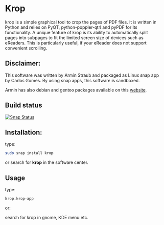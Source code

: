 


# Krop 
krop is a simple graphical tool to crop the pages of PDF files. It is written in Python and relies on PyQT, python-poppler-qt4 and pyPDF for its functionality. A unique feature of krop is its ability to automatically split pages into subpages to fit the limited screen size of devices such as eReaders. This is particularly useful, if your eReader does not support convenient scrolling.


## Disclaimer: 
This software was written by Armin Straub and packaged as Linux snap app by Carlos Gomes. By using snap apps, this software is sandboxed. 

Armin has also debian and gentoo packages available on this [website](http://arminstraub.com/software/krop). 

## Build status
[![Snap Status](https://build.snapcraft.io/badge/gocarlos/krop.svg)](https://build.snapcraft.io/user/gocarlos/krop)


## Installation:
type: 
```bash
sudo snap install krop
```
or search for **krop** in the software center. 

<!-- TODO add there the link to the software-->


## Usage
type: 
```bash
krop.krop-app
``` 
or: 

search for krop in gnome, KDE menu etc.
